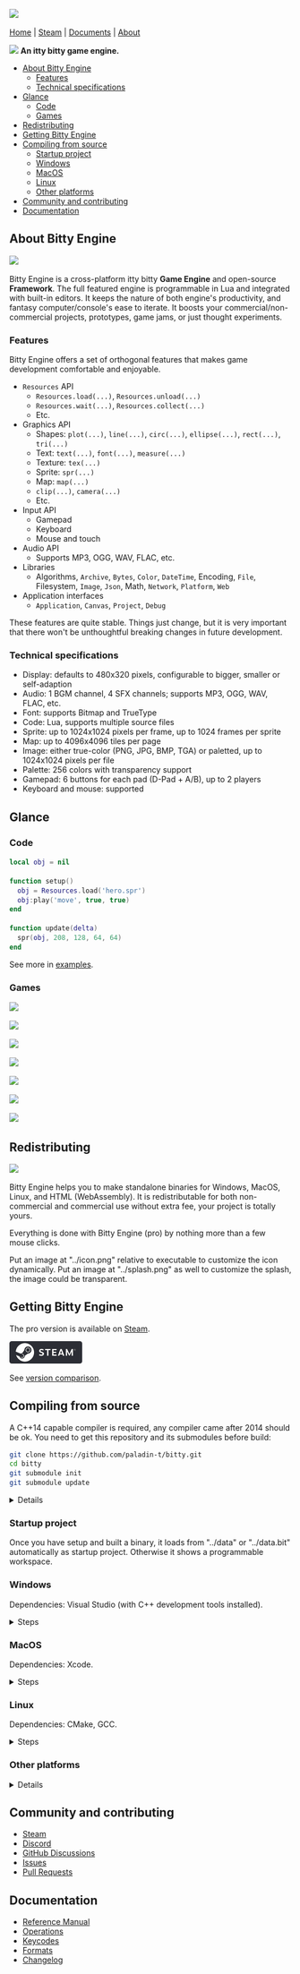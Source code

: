 ![](docs/documents/imgs/logo.png)

[Home](https://paladin-t.github.io/bitty/index.html) | [Steam](https://store.steampowered.com/app/1386180/) | [Documents](https://paladin-t.github.io/bitty/documents.html) | [About](https://paladin-t.github.io/bitty/about.html)

![](docs/imgs/floppy.gif) **An itty bitty game engine.**

* [About Bitty Engine](#about-bitty-engine)
	* [Features](#features)
	* [Technical specifications](#technical-specifications)
* [Glance](#glance)
	* [Code](#code)
	* [Games](#games)
* [Redistributing](#redistributing)
* [Getting Bitty Engine](#getting-bitty-engine)
* [Compiling from source](#compiling-from-source)
	* [Startup project](#startup-project)
	* [Windows](#windows)
	* [MacOS](#macos)
	* [Linux](#linux)
	* [Other platforms](#other-platforms)
* [Community and contributing](#community-and-contributing)
* [Documentation](#documentation)

## About Bitty Engine

![](docs/imgs/banner_coding.png)

Bitty Engine is a cross-platform itty bitty **Game Engine** and open-source **Framework**. The full featured engine is programmable in Lua and integrated with built-in editors. It keeps the nature of both engine's productivity, and fantasy computer/console's ease to iterate. It boosts your commercial/non-commercial projects, prototypes, game jams, or just thought experiments.

### Features

Bitty Engine offers a set of orthogonal features that makes game development comfortable and enjoyable.

* `Resources` API
	* `Resources.load(...)`, `Resources.unload(...)`
	* `Resources.wait(...)`, `Resources.collect(...)`
	* Etc.
* Graphics API
	* Shapes: `plot(...)`, `line(...)`, `circ(...)`, `ellipse(...)`, `rect(...)`, `tri(...)`
	* Text: `text(...)`, `font(...)`, `measure(...)`
	* Texture: `tex(...)`
	* Sprite: `spr(...)`
	* Map: `map(...)`
	* `clip(...)`, `camera(...)`
	* Etc.
* Input API
	* Gamepad
	* Keyboard
	* Mouse and touch
* Audio API
	* Supports MP3, OGG, WAV, FLAC, etc.
* Libraries
	* Algorithms, `Archive`, `Bytes`, `Color`, `DateTime`, Encoding, `File`, Filesystem, `Image`, `Json`, Math, `Network`, `Platform`, `Web`
* Application interfaces
	* `Application`, `Canvas`, `Project`, `Debug`

These features are quite stable. Things just change, but it is very important that there won't be unthoughtful breaking changes in future development.

### Technical specifications

* Display: defaults to 480x320 pixels, configurable to bigger, smaller or self-adaption
* Audio: 1 BGM channel, 4 SFX channels; supports MP3, OGG, WAV, FLAC, etc.
* Font: supports Bitmap and TrueType
* Code: Lua, supports multiple source files
* Sprite: up to 1024x1024 pixels per frame, up to 1024 frames per sprite
* Map: up to 4096x4096 tiles per page
* Image: either true-color (PNG, JPG, BMP, TGA) or paletted, up to 1024x1024 pixels per file
* Palette: 256 colors with transparency support
* Gamepad: 6 buttons for each pad (D-Pad + A/B), up to 2 players
* Keyboard and mouse: supported

## Glance

### Code

```lua
local obj = nil

function setup()
  obj = Resources.load('hero.spr')
  obj:play('move', true, true)
end

function update(delta)
  spr(obj, 208, 128, 64, 64)
end
```

See more in [examples](examples).

### Games

![](docs/imgs/game1_2048.png)

![](docs/imgs/game2_reversi.png)

![](docs/imgs/game3_boing.png)

![](docs/imgs/game4_sweeper.png)

![](docs/imgs/game5_platformer.png)

![](docs/imgs/game6_rpg.png)

![](docs/imgs/game7_racing.png)

## Redistributing

![](docs/imgs/banner_platforms.png)

Bitty Engine helps you to make standalone binaries for Windows, MacOS, Linux, and HTML (WebAssembly). It is redistributable for both non-commercial and commercial use without extra fee, your project is totally yours.

Everything is done with Bitty Engine (pro) by nothing more than a few mouse clicks.

Put an image at "../icon.png" relative to executable to customize the icon dynamically. Put an image at "../splash.png" as well to customize the splash, the image could be transparent.

## Getting Bitty Engine

The pro version is available on [Steam](https://store.steampowered.com/app/1386180/).

[![](docs/imgs/steam.png)](https://store.steampowered.com/app/1386180/)

See [version comparison](versions.md).

## Compiling from source

A C++14 capable compiler is required, any compiler came after 2014 should be ok. You need to get this repository and its submodules before build:

```sh
git clone https://github.com/paladin-t/bitty.git
cd bitty
git submodule init
git submodule update
```

<details>
<summary>Details</summary>

See the [README](src/README.md) under the "src" directory for source code architecture.

There are some customizable macros:

* `BITTY_MULTITHREAD_ENABLED[=1]`: indicates whether project code executes on a thread separately from graphics
* `BITTY_DEBUG_ENABLED[=1]`: indicates whether project code debug is enabled; requires `BITTY_MULTITHREAD_ENABLED==1`; disable this to build a pure runner
* `BITTY_NETWORK_ENABLED[=1]`: indicates whether the `Network` API is enabled
* `BITTY_WEB_ENABLED[=1]`: indicates whether the `Web` API is enabled; disable this if you don't need web accessibility
* `BITTY_SPLASH_ENABLED[=1]`: indicates whether the splash is enabled
* `BITTY_EFFECTS_ENABLED[=0]`: whether full screen effects is enabled
* `BITTY_PROJECT_STRATEGY_MAP_BATCH_ENABLED[=0]`: indicates whether map batch is preferred; it might speed up map rendering if enabled, but requires more memory and could be slow with `mset(...)`

</details>

### Startup project

Once you have setup and built a binary, it loads from "../data" or "../data.bit" automatically as startup project. Otherwise it shows a programmable workspace.

### Windows

Dependencies: Visual Studio (with C++ development tools installed).

<details>
<summary>Steps</summary>

1. Build SDL2
	1. Compile from "lib/sdl/VisualC/SDL.sln"
	2. Execute `lib/sdl/copy_win.cmd`
2. Build SDL2_mixer
	1. Compile from "lib/sdl_mixer/VisualC/SDL_mixer.sln" (need to setup SDL2 including and linking paths from previous step manually)
	2. Execute `lib/sdl_mixer/copy_win.cmd`
3. Build Bitty Engine
	1. Compile from "bitty.sln"

</details>

### MacOS

Dependencies: Xcode.

<details>
<summary>Steps</summary>

1. Build cURL
	1. Execute:
		```sh
		cd lib/curl
		./MacOSX-Framework
		cd ../..
		```
2. Build SDL2
	1. Compile framework from "lib/sdl/Xcode/SDL/SDL.xcodeproj"
	2. Reveal "SDL2.framework" in Finder
	3. Copy "SDL2.framework" to both "lib/sdl/lib/" and "/Library/Frameworks/" (used in following step)
3. Build SDL2_mixer
	1. Compile framework from "lib/sdl_mixer/Xcode/SDL_mixer.xcodeproj"
	2. Reveal "SDL2_mixer.framework" in Finder
	3. Copy "SDL2_mixer.framework" to "lib/sdl_mixer/lib/"
4. Build Bitty Engine
	1. Compile from "bitty.xcodeproj"

</details>

### Linux

Dependencies: CMake, GCC.

<details>
<summary>Steps</summary>

1. Build cURL
	1. Execute:
		```sh
		cd lib/curl
		./configure
		make
		cd ../..
		```
	2. Execute `lib/curl/copy_linux.sh`
2. Build SDL2
	1. Execute:
		```sh
		cd lib/sdl
		./configure
		make
		sudo make install
		cd ../..
		```
	2. Execute `lib/sdl/copy_linux.sh`
3. Build SDL2_mixer
	1. Install necessary dependencies to enable extra audio format support, eg. for Ubuntu execute:
		```sh
		sudo apt install libflac-dev libfluidsynth-dev libmodplug-dev libmpg123-dev libopus-dev libopusfile-dev libvorbis-dev
		```
	2. Execute:
		```sh
		cd lib/sdl_mixer
		./configure
		make
		cd ../..
		```
	3. Execute `lib/sdl_mixer/copy_linux.sh`
4. Build Bitty Engine
	1. Execute:
		```sh
		cd bitty.linux
		cmake . && make
		cd ..
		```

</details>

### Other platforms

<details>
<summary>Details</summary>

You can also setup your own build pipeline for other platforms. The "lib" and "src" directories are almost what you need. See the [README](src/README.md) under the "src" directory for code architecture.

The "platform_*" files contain most platform dependent code, you'll probably make a specific port.

Note the file dialog library is only usable on desktop builds, make your own adaption if you need it on other platforms.

</details>

## Community and contributing

* [Steam](https://store.steampowered.com/app/1386180/)
* [Discord](https://discord.gg/372vb8ct2H)
* [GitHub Discussions](https://github.com/paladin-t/bitty/discussions)
* [Issues](https://github.com/paladin-t/bitty/issues)
* [Pull Requests](https://github.com/paladin-t/bitty/pulls)

## Documentation

* [Reference Manual](https://paladin-t.github.io/bitty/manual.html)
* [Operations](https://paladin-t.github.io/bitty/operations.html)
* [Keycodes](https://paladin-t.github.io/bitty/keycodes.html)
* [Formats](https://paladin-t.github.io/bitty/formats.html)
* [Changelog](https://paladin-t.github.io/bitty/changelog.html)
